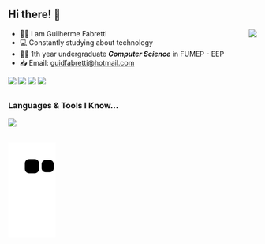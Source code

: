<h2>Hi there! 👋</h2>

<img align="right" height="130em" src="https://github-readme-stats-sigma-five.vercel.app/api/top-langs/?username=guifabretti&layout=compact&langs_count=7&theme=radical"/>

- :raising_hand_man: I am Guilherme Fabretti
- 💻 Constantly studying about technology
- 👨‍🎓 1th year undergraduate ***Computer Science*** in FUMEP - EEP
- 📥 Email: guidfabretti@hotmail.com

 <p align="left">
    <a href="https://api.whatsapp.com/send?phone=5519999684545" target="_blank"><img src="https://img.shields.io/badge/WhatsApp-25D366?style=for-the-badge&logo=whatsapp&logoColor=white" target="_blank"></a> 
    <a href="https://instagram.com/guifabretti_" target="_blank"><img src="https://img.shields.io/badge/-Instagram-%23E4405F?style=for-the-badge&logo=instagram&logoColor=white" target="_blank"></a>
    <a href = "mailto:guifabretti@hotmail.com"><img src="https://img.shields.io/badge/Microsoft_Outlook-0078D4?style=for-the-badge&logo=microsoft-outlook&logoColor=white" target="_blank"></a>
  <a href="https://www.linkedin.com/in/guilhermefabretti/" target="_blank"><img src="https://img.shields.io/badge/-LinkedIn-%230077B5?style=for-the-badge&logo=linkedin&logoColor=white" target="_blank"></a> 
    
##
    
  <h3>Languages & Tools I Know...</h3>

<p align="left">
  <a href="https://skillicons.dev">
    <img src="https://skillicons.dev/icons?i=html,css,c,cpp,python,arduino,git,github,vscode,figma" />
  </a>
</p>

##
   
 ![Snake animation](https://github.com/guifabretti/guifabretti/blob/output/github-contribution-grid-snake.svg)
